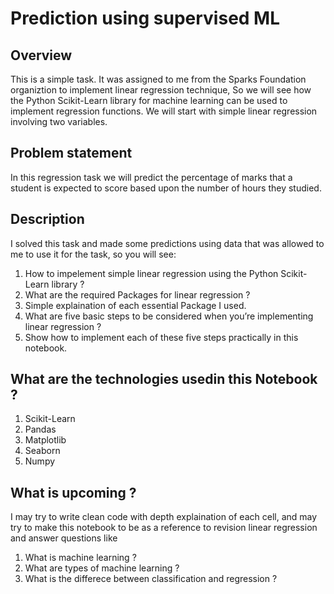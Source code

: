 # Prediction using supervised ML
## Overview
This is a simple task. It was assigned to me from the Sparks Foundation organiztion to implement linear regression technique, So
we will see how the Python Scikit-Learn library for machine learning can be used to implement regression functions. We will start with simple linear regression involving two variables.
## Problem statement
In this regression task we will predict the percentage of marks that a student is expected to score based upon the number of hours they studied.
## Description
I solved this task and made some predictions using data that was allowed to me to use it for the task, so you will see:
1. How to impelement simple linear regression using the Python Scikit-Learn library ?
2. What are the required Packages for linear regression ?
3. Simple explaination of each essential Package I used.
4. What are five basic steps to be considered when you’re implementing linear regression ?
5. Show how to implement each of these five steps practically in this notebook.
## What are the technologies usedin this Notebook ?
1. Scikit-Learn
2. Pandas
3. Matplotlib
4. Seaborn
5. Numpy

## What is upcoming ?
I may try to write clean code with depth explaination of each cell, and may try to make this notebook to be as a reference to revision linear regression and answer questions like
1. What is machine learning ?
2. What are types of machine learning ?
3. What is the differece between classification and regression ?

